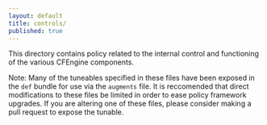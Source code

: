 ```yaml
---
layout: default
title: controls/
published: true
---
```


This directory contains policy related to the internal control and functioning
of the various CFEngine components.

Note: Many of the tuneables specified in these files have been exposed in the
`def` bundle for use via the `augments` file. It is reccomended that direct
modifications to these files be limited in order to ease policy framework
upgrades. If you are altering one of these files, please consider making a pull
request to expose the tunable.
